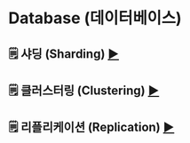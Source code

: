 # Database (데이터베이스)


##  🗒️ 샤딩 (Sharding) <a href="https://github.com/dh0728/Computer_Science/blob/master/data_structure/complexity.md#complexity-%EB%B3%B5%EC%9E%A1%EB%8F%84">▶</a>

##  🗒️ 클러스터링 (Clustering) <a href="https://github.com/dh0728/Computer_Science/blob/master/database/clustering.md#-clustering-%ED%81%B4%EB%9F%AC%EC%8A%A4%ED%84%B0%EB%A7%81">▶</a>

##  🗒️ 리플리케이션 (Replication) <a href="https://github.com/dh0728/Computer_Science/blob/master/database/replication.md#-replication">▶</a>

